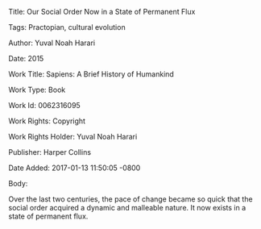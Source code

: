 Title:  Our Social Order Now in a State of Permanent Flux

Tags:   Practopian, cultural evolution

Author: Yuval Noah Harari

Date:   2015

Work Title: Sapiens: A Brief History of Humankind

Work Type: Book

Work Id: 0062316095

Work Rights: Copyright

Work Rights Holder: Yuval Noah Harari

Publisher: Harper Collins

Date Added: 2017-01-13 11:50:05 -0800

Body: 

Over the last two centuries, the pace of change became so quick that the social order acquired a dynamic and malleable nature. It now exists in a state of permanent flux.

